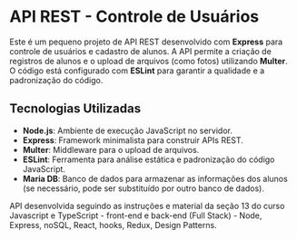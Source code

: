 # API REST - Controle de Usuários

Este é um pequeno projeto de API REST desenvolvido com **Express** para controle de usuários e cadastro de alunos. A API permite a criação de registros de alunos e o upload de arquivos (como fotos) utilizando **Multer**. O código está configurado com **ESLint** para garantir a qualidade e a padronização do código.

## Tecnologias Utilizadas

- **Node.js**: Ambiente de execução JavaScript no servidor.
- **Express**: Framework minimalista para construir APIs REST.
- **Multer**: Middleware para o upload de arquivos.
- **ESLint**: Ferramenta para análise estática e padronização do código JavaScript.
- **Maria DB**: Banco de dados para armazenar as informações dos alunos (se necessário, pode ser substituído por outro banco de dados).



API desenvolvida seguindo as instruções e material da seção 13 do curso Javascript e TypeScript - front-end e back-end (Full Stack) - Node, Express, noSQL, React, hooks, Redux, Design Patterns.

